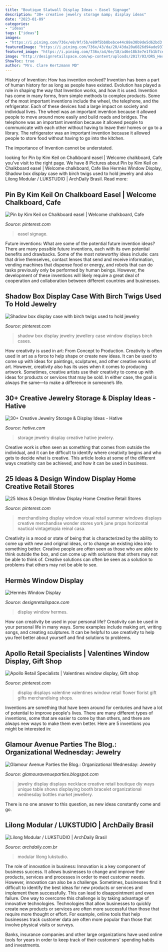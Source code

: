 ```yaml
---
title: "Boutique Slatwall Display Ideas ~ Easel Signage"
description: "30+ creative jewelry storage &amp; display ideas"
date: "2023-01-09"
categories:
- "ideas"
tags: ["ideas"]
images:
- "https://i.pinimg.com/736x/e8/9f/5b/e89f5bb8bebce44c88e30b9de5d62bd3.jpg"
featuredImage: "https://i.pinimg.com/736x/43/da/20/43da20a6826d94ade937020102630433.jpg"
featured_image: "https://i.pinimg.com/736x/a4/6e/18/a46e18b3e7e1fb1b7ce02b63bdc5cb7f--shadow-box-display-case-jewellery-display.jpg"
image: "http://designretailspace.com/wp-content/uploads/2017/03/DRS_Hermes_02_2017_copyrights.jpg"
ShowToc: true
author: "Mrs. Clare Kertzmann MD"
---
```



History of Invention: How has invention evolved?
Invention has been a part of human history for as long as people have existed. Evolution has played a role in shaping the way that Invention works, and how it is used. Invention has come in many forms, from simple methods to complex products. 
Some of the most important inventions include the wheel, the telephone, and the refrigerator. Each of these devices had a large impact on society and individual lives. The wheel was an important invention because it allowed people to move around more easily and build roads and bridges. The telephone was an important invention because it allowed people to communicate with each other without having to leave their homes or go to a library. The refrigerator was an important invention because it allowed people to store food without having to go into the kitchen. 

The importance of Invention cannot be understated.

	

		
looking for Pin by Kim Keil on Chalkboard easel | Welcome chalkboard, Cafe you've visit to the right page. We have 8 Pictures about Pin by Kim Keil on Chalkboard easel | Welcome chalkboard, Cafe like Hermès Window Display, Shadow box display case with birch twigs used to hold jewelry and also Lilong Modular / LUKSTUDIO | ArchDaily Brasil. Read more:
		
    
## Pin By Kim Keil On Chalkboard Easel | Welcome Chalkboard, Cafe

<img loading=lazy src="https://i.pinimg.com/736x/43/da/20/43da20a6826d94ade937020102630433.jpg" onerror="this.onerror=null;this.src='https://tse3.mm.bing.net/th?id=OIP.B4I_vc8SsGfnurWYi_V8QgHaJN&amp;pid=15.1';" alt="Pin by Kim Keil on Chalkboard easel | Welcome chalkboard, Cafe">

_Source: pinterest.com_

>easel signage. 

	

Future inventions: What are some of the potential future invention ideas?
There are many possible future inventions, each with its own potential benefits and drawbacks. Some of the most noteworthy ideas include: cars that drive themselves, contact lenses that send and receive information, vending machines that dispense food or energy, and robots that can do tasks previously only be performed by human beings. However, the development of these inventions will likely require a great deal of cooperation and collaboration between different countries and businesses.

    
## Shadow Box Display Case With Birch Twigs Used To Hold Jewelry

<img loading=lazy src="https://i.pinimg.com/736x/a4/6e/18/a46e18b3e7e1fb1b7ce02b63bdc5cb7f--shadow-box-display-case-jewellery-display.jpg" onerror="this.onerror=null;this.src='https://tse4.mm.bing.net/th?id=OIP.4uhvX9terJugSA6tDNEDUgHaJ3&amp;pid=15.1';" alt="Shadow box display case with birch twigs used to hold jewelry">

_Source: pinterest.com_

>shadow box display jewelry jewellery case window displays birch cases. 

	

How creativity is used in art: From Concept to Production.
Creativity is often used in art as a force to help shape or create new ideas. It can be used to come up with ideas for paintings, sculptures, and other creative works of art. However, creativity also has its uses when it comes to producing artwork. Sometimes, creative artists use their creativity to come up with ideas for products or services that may be sold. In either case, the goal is always the same—to make a difference in someone’s life.

    
## 30+ Creative Jewelry Storage &amp; Display Ideas - Hative

<img loading=lazy src="https://hative.com/wp-content/uploads/2015/01/jewelry-storage-display-ideas/20-jewelry-storage-display-ideas.jpg" onerror="this.onerror=null;this.src='https://tse3.mm.bing.net/th?id=OIP.pADGwf9yBUzMI2G-0FArTQHaJ4&amp;pid=15.1';" alt="30+ Creative Jewelry Storage &amp; Display Ideas - Hative">

_Source: hative.com_

>storage jewelry display creative hative jewlery. 

	

Creative work is often seen as something that comes from outside the individual, and it can be difficult to identify where creativity begins and who gets to decide what is creative. This article looks at some of the different ways creativity can be achieved, and how it can be used in business.

    
## 25 Ideas &amp; Design Window Display Home Creative Retail Stores

<img loading=lazy src="https://i.pinimg.com/736x/e8/9f/5b/e89f5bb8bebce44c88e30b9de5d62bd3.jpg" onerror="this.onerror=null;this.src='https://tse1.mm.bing.net/th?id=OIP.2fDxdWJM669t99J4DKYLGwHaLH&amp;pid=15.1';" alt="25 Ideas &amp; Design Window Display Home Creative Retail Stores">

_Source: pinterest.com_

>merchandising display window visual retail summer windows displays creative merchandise wonder stores york june props horizontal nautical vintagetopia reinal casa. 

	

Creativity is a mood or state of being that is characterized by the ability to come up with new and original ideas, or to change an existing idea into something better. Creative people are often seen as those who are able to think outside the box, and can come up with solutions that others may not be able to think of. Creative solutions can often be seen as a solution to problems that others may not be able to see.

    
## Hermès Window Display

<img loading=lazy src="http://designretailspace.com/wp-content/uploads/2017/03/DRS_Hermes_02_2017_copyrights.jpg" onerror="this.onerror=null;this.src='https://tse4.mm.bing.net/th?id=OIP.tGi-17_0LUg1XlTywavP5wHaIf&amp;pid=15.1';" alt="Hermès Window Display">

_Source: designretailspace.com_

>display window hermes. 

	

How can creativity be used in your personal life?
Creativity can be used in your personal life in many ways. Some examples include making art, writing songs, and creating sculptures. It can be helpful to use creativity to help you feel better about yourself and find solutions to problems.

    
## Apollo Retail Specialists | Valentines Window Display, Gift Shop

<img loading=lazy src="https://i.pinimg.com/736x/d2/c6/2e/d2c62e35d67314842c4b4e60558258e4--store-displays-window-displays.jpg" onerror="this.onerror=null;this.src='https://tse4.mm.bing.net/th?id=OIP.LU5M6FpOftbm62xkb573xQHaKO&amp;pid=15.1';" alt="Apollo Retail Specialists | Valentines window display, Gift shop">

_Source: pinterest.com_

>display displays valentine valentines window retail flower florist gift gifts merchandising shops. 

	

Inventions are something that have been around for centuries and have a lot of potential to improve people's lives. There are many different types of inventions, some that are easier to come by than others, and there are always new ways to make them even better. Here are 5 inventions you might be interested in: 

    
## Glamour Avenue Parties The Blog.: Organizational Wednesday: Jewelry

<img loading=lazy src="http://4.bp.blogspot.com/_cXHwUdmE0VI/TUjEho21RoI/AAAAAAAAAqA/Sl-6b4t06TA/s1600/Jewelry_display.gif" onerror="this.onerror=null;this.src='https://tse1.mm.bing.net/th?id=OIP.ewCfnJdlNU9AMiYcd_qrBAHaJ4&amp;pid=15.1';" alt="Glamour Avenue Parties the Blog.: Organizational Wednesday: Jewelry">

_Source: glamouravenueparties.blogspot.com_

>jewelry display displays necklace creative retail boutique diy ways unique table shows displaying booth bracelet organizational wednesday bottles market jewellery. 

	

There is no one answer to this question, as new ideas constantly come and go.

    
## Lilong Modular / LUKSTUDIO | ArchDaily Brasil

<img loading=lazy src="https://images.adsttc.com/media/images/57ad/4f4e/e58e/ceaf/f600/01bd/large_jpg/Lukstudio_Modular_Lilong-04.jpg?1470975815" onerror="this.onerror=null;this.src='https://tse4.mm.bing.net/th?id=OIP.u5rIokcR6nGxQJgaKwiRxgHaEb&amp;pid=15.1';" alt="Lilong Modular / LUKSTUDIO | ArchDaily Brasil">

_Source: archdaily.com.br_

>modular lilong lukstudio. 

	

The role of innovation in business:
Innovation is a key component of business success. It allows businesses to change and improve their products, services and processes in order to meet customer needs. However, innovation can also be a challenge. Sometimes, businesses find it difficult to identify the best ideas for new products or services and implement them successfully. This can lead to disappointment and even failure.
One way to overcome this challenge is by taking advantage of innovative technologies. Technologies that allow businesses to quickly create new products or services are often more successful than those that require more thought or effort. For example, online tools that help businesses track customer data are often more popular than those that involve physical visits or surveys.

Banks, insurance companies and other large organizations have used online tools for years in order to keep track of their customers’ spending habits and investments.

